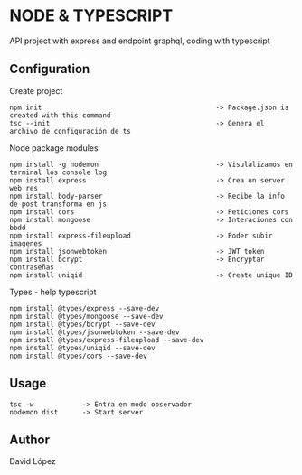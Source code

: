 # NODE & TYPESCRIPT

API project with express and endpoint graphql, coding with typescript

## Configuration

Create project
```
npm init                                           -> Package.json is created with this command
tsc --init                                         -> Genera el archivo de configuración de ts

```

Node package modules
```
npm install -g nodemon                             -> Visulalizamos en terminal los console log
npm install express                                -> Crea un server web res       
npm install body-parser                            -> Recibe la info de post transforma en js
npm install cors                                   -> Peticiones cors
npm install mongoose                               -> Interaciones con bbdd
npm install express-fileupload                     -> Poder subir imagenes
npm install jsonwebtoken                           -> JWT token
npm install bcrypt                                 -> Encryptar contraseñas
npm install uniqid                                 -> Create unique ID
```

Types - help typescript
```
npm install @types/express --save-dev  
npm install @types/mongoose --save-dev 
npm install @types/bcrypt --save-dev
npm install @types/jsonwebtoken --save-dev
npm install @types/express-fileupload --save-dev
npm install @types/uniqid --save-dev
npm install @types/cors --save-dev
```

## Usage

```
tsc -w            -> Entra en modo observador
nodemon dist      -> Start server

```

## Author
David López
